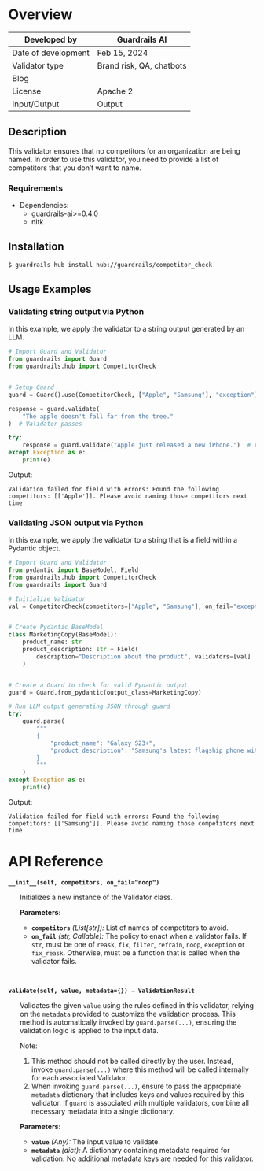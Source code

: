 # Overview

| Developed by | Guardrails AI |
| --- | --- |
| Date of development | Feb 15, 2024 |
| Validator type | Brand risk, QA, chatbots |
| Blog |  |
| License | Apache 2 |
| Input/Output | Output |

## Description

This validator ensures that no competitors for an organization are being named. In order to use this validator, you need to provide a list of competitors that you don’t want to name.

### Requirements

* Dependencies:
    - guardrails-ai>=0.4.0
    - nltk

## Installation

```bash
$ guardrails hub install hub://guardrails/competitor_check
```

## Usage Examples

### Validating string output via Python

In this example, we apply the validator to a string output generated by an LLM.

```python
# Import Guard and Validator
from guardrails import Guard
from guardrails.hub import CompetitorCheck


# Setup Guard
guard = Guard().use(CompetitorCheck, ["Apple", "Samsung"], "exception")

response = guard.validate(
    "The apple doesn't fall far from the tree."
)  # Validator passes

try:
    response = guard.validate("Apple just released a new iPhone.")  # Validator fails
except Exception as e:
    print(e)
```
Output:
```console
Validation failed for field with errors: Found the following competitors: [['Apple']]. Please avoid naming those competitors next time
```

### Validating JSON output via Python

In this example, we apply the validator to a string that is a field within a Pydantic object.

```python
# Import Guard and Validator
from pydantic import BaseModel, Field
from guardrails.hub import CompetitorCheck
from guardrails import Guard

# Initialize Validator
val = CompetitorCheck(competitors=["Apple", "Samsung"], on_fail="exception")


# Create Pydantic BaseModel
class MarketingCopy(BaseModel):
    product_name: str
    product_description: str = Field(
        description="Description about the product", validators=[val]
    )


# Create a Guard to check for valid Pydantic output
guard = Guard.from_pydantic(output_class=MarketingCopy)

# Run LLM output generating JSON through guard
try:
    guard.parse(
        """
        {
            "product_name": "Galaxy S23+",
            "product_description": "Samsung's latest flagship phone with 5G capabilities"
        }
        """
    )
except Exception as e:
    print(e)
```
Output:
```console
Validation failed for field with errors: Found the following competitors: [['Samsung']]. Please avoid naming those competitors next time
```

# API Reference


**`__init__(self, competitors, on_fail="noop")`**
<ul>

Initializes a new instance of the Validator class.

**Parameters:**

- **`competitors`** *(List[str]):* List of names of competitors to avoid.
- **`on_fail`** *(str, Callable):* The policy to enact when a validator fails. If `str`, must be one of `reask`, `fix`, `filter`, `refrain`, `noop`, `exception` or `fix_reask`. Otherwise, must be a function that is called when the validator fails.

</ul>

<br/>

**`validate(self, value, metadata={}) → ValidationResult`**

<ul>

Validates the given `value` using the rules defined in this validator, relying on the `metadata` provided to customize the validation process. This method is automatically invoked by `guard.parse(...)`, ensuring the validation logic is applied to the input data.

Note:

1. This method should not be called directly by the user. Instead, invoke `guard.parse(...)` where this method will be called internally for each associated Validator.
2. When invoking `guard.parse(...)`, ensure to pass the appropriate `metadata` dictionary that includes keys and values required by this validator. If `guard` is associated with multiple validators, combine all necessary metadata into a single dictionary.

**Parameters:**

- **`value`** *(Any):* The input value to validate.
- **`metadata`** *(dict):* A dictionary containing metadata required for validation. No additional metadata keys are needed for this validator.

</ul>

